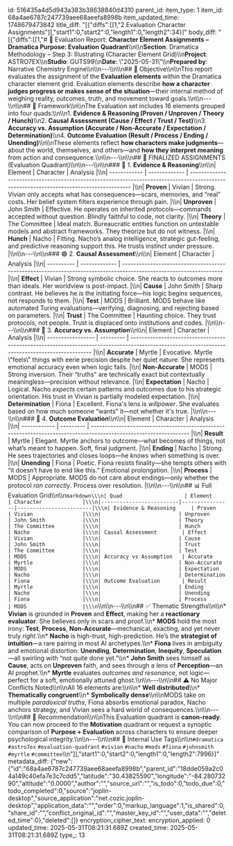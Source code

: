 id: 516435a4d5d943a383b38638840d4310
parent_id: 
item_type: 1
item_id: 68a4ae6787c247739aee68aeefa8998b
item_updated_time: 1748679473842
title_diff: "[{\"diffs\":[[1,\"2 Evaluation Character Assignments\"]],\"start1\":0,\"start2\":0,\"length1\":0,\"length2\":34}]"
body_diff: "[{\"diffs\":[[1,\"# 📘 Evaluation Report: **Character Element Assignments – Dramatica Purpose: Evaluation Quadrant**\\\n\\\n**Section**: Dramatica Methodology – Step 3: Illustrating (Character Element Grid)\\\n**Project**: ASTRO7EX\\\n**Studio**: GUTS99\\\n**Date**: \\\"2025-05-31\\\"\\\n**Prepared by**: Narrative Chemistry Engine\\\n\\\n---\\\n\\\n## 🎯 Objective\\\n\\\nThis report evaluates the assignment of the **Evaluation elements** within the Dramatica character element grid. Evaluation elements describe **how a character judges progress or makes sense of the situation**—their internal method of weighing reality, outcomes, truth, and movement toward goals.\\\n\\\n---\\\n\\\n## 📐 Framework\\\n\\\nThe Evaluation set includes 16 elements grouped into four quads:\\\n\\\n1. **Evidence & Reasoning (Proven / Unproven / Theory / Hunch)**\\\n2. **Causal Assessment (Cause / Effect / Trust / Test)**\\\n3. **Accuracy vs. Assumption (Accurate / Non-Accurate / Expectation / Determination)**\\\n4. **Outcome Evaluation (Result / Process / Ending / Unending)**\\\n\\\nThese elements reflect **how characters make judgments**—about the world, themselves, and others—and **how they interpret meaning** from action and consequence.\\\n\\\n---\\\n\\\n## 🧪 FINALIZED ASSIGNMENTS (Evaluation Quadrant)\\\n\\\n---\\\n\\\n### 🔷 1. **Evidence & Reasoning**\\\n\\\n| Element      | Character     | Analysis                                                                                                                                |\\\n| ------------ | ------------- | --------------------------------------------------------------------------------------------------------------------------------------- |\\\n| **Proven**   | Vivian        | Strong. Vivian only accepts what has consequences—scars, memories, and “real” costs. Her belief system filters experience through pain. |\\\n| **Unproven** | John Smith    | Effective. He operates on inherited protocols—commands accepted without question. Blindly faithful to code, not clarity.                |\\\n| **Theory**   | The Committee | Ideal match. Bureaucratic entities function on untestable models and abstract frameworks. They theorize but do not witness.             |\\\n| **Hunch**    | Nacho         | Fitting. Nacho’s analog intelligence, strategic gut-feeling, and predictive reasoning support this. He trusts instinct under pressure.  |\\\n\\\n---\\\n\\\n### 🟢 2. **Causal Assessment**\\\n\\\n| Element    | Character     | Analysis                                                                                                           |\\\n| ---------- | ------------- | ------------------------------------------------------------------------------------------------------------------ |\\\n| **Effect** | Vivian        | Strong symbolic choice. She reacts to outcomes more than ideals. Her worldview is post-impact.                     |\\\n| **Cause**  | John Smith    | Sharp contrast. He believes he *is* the initiating force—his logic begins sequences, not responds to them.         |\\\n| **Test**   | MODS          | Brilliant. MODS behave like automated Turing evaluations—verifying, diagnosing, and rejecting based on parameters. |\\\n| **Trust**  | The Committee | Haunting choice. They trust protocols, not people. Trust is displaced onto institutions and codes.                 |\\\n\\\n---\\\n\\\n### 🔶 3. **Accuracy vs. Assumption**\\\n\\\n| Element           | Character | Analysis                                                                                                                                       |\\\n| ----------------- | --------- | ---------------------------------------------------------------------------------------------------------------------------------------------- |\\\n| **Accurate**      | Myrtle    | Evocative. Myrtle \\\"feels\\\" things with eerie precision despite her quiet nature. She represents emotional accuracy even when logic fails.       |\\\n| **Non-Accurate**  | MODS      | Strong inversion. Their “truths” are technically exact but contextually meaningless—precision without relevance.                               |\\\n| **Expectation**   | Nacho     | Logical. Nacho *expects* certain patterns and outcomes due to his strategic orientation. His trust in Vivian is partially modeled expectation. |\\\n| **Determination** | Fiona     | Excellent. Fiona's lens is *willpower*. She evaluates based on how much someone “wants” it—not whether it's true.                              |\\\n\\\n---\\\n\\\n### 🔻 4. **Outcome Evaluation**\\\n\\\n| Element      | Character | Analysis                                                                                                          |\\\n| ------------ | --------- | ----------------------------------------------------------------------------------------------------------------- |\\\n| **Result**   | Myrtle    | Elegant. Myrtle anchors to outcome—what becomes of things, not what’s meant to happen. Soft, final judgment.      |\\\n| **Ending**   | Nacho     | Strong. He sees trajectories and closes loops—he *knows* when something is over.                                  |\\\n| **Unending** | Fiona     | Poetic. Fiona resists finality—she tempts others with “it doesn’t have to end like this.” Emotional prolongation. |\\\n| **Process**  | MODS      | Appropriate. MODS do not care about endings—only whether the protocol *ran correctly*. Process over resolution.   |\\\n\\\n---\\\n\\\n## 📊 Full Evaluation Grid\\\n\\\n```markdown\\\n| Quad                    | Element        | Character             |\\\n|-------------------------|----------------|------------------------|\\\n| Evidence & Reasoning     | Proven         | Vivian                |\\\n|                         | Unproven       | John Smith            |\\\n|                         | Theory         | The Committee         |\\\n|                         | Hunch          | Nacho                 |\\\n| Causal Assessment        | Effect         | Vivian                |\\\n|                         | Cause          | John Smith            |\\\n|                         | Trust          | The Committee         |\\\n|                         | Test           | MODS                  |\\\n| Accuracy vs Assumption   | Accurate        | Myrtle                |\\\n|                         | Non-Accurate   | MODS                  |\\\n|                         | Expectation    | Nacho                 |\\\n|                         | Determination  | Fiona                 |\\\n| Outcome Evaluation       | Result         | Myrtle                |\\\n|                         | Ending         | Nacho                 |\\\n|                         | Unending       | Fiona                 |\\\n|                         | Process        | MODS                  |\\\n```\\\n\\\n---\\\n\\\n## ✅ Thematic Strengths\\\n\\\n* **Vivian** is grounded in **Proven** and **Effect**, making her a **reactionary evaluator**. She believes only in scars and proof.\\\n* **MODS** hold the most irony: **Test**, **Process**, **Non-Accurate**—mechanical, exacting, and yet never truly *right*.\\\n* **Nacho** is high-trust, high-prediction. He’s the **strategist of intuition**—a rare pairing in most AI archetypes.\\\n* **Fiona** lives in ambiguity and emotional distortion: **Unending**, **Determination**, **Inequity**, **Speculation**—all swirling with “not quite done yet.”\\\n* **John Smith** sees himself as **Cause**, acts on **Unproven** faith, and sees through a lens of **Perception**—an AI prophet.\\\n* **Myrtle** evaluates *outcomes and resonance*, not logic—perfect for a soft, emotionally attuned ghost.\\\n\\\n---\\\n\\\n## ⚠️ No Major Conflicts Noted\\\n\\\nAll 16 elements are:\\\n\\\n* **Well distributed**\\\n* **Thematically congruent**\\\n* **Symbolically dense**\\\n\\\nMODS take on multiple *paradoxical truths*, Fiona absorbs emotional paradox, Nacho anchors strategy, and Vivian sees a hard world of consequences.\\\n\\\n---\\\n\\\n## 🏁 Recommendation\\\n\\\nThis Evaluation quadrant is **canon-ready**. You can now proceed to the **Motivation** quadrant or request a synoptic comparison of **Purpose + Evaluation** across characters to ensure deeper psychological integrity.\\\n\\\n---\\\n\\\n## 🧪 Internal Use Tags\\\n\\\n`#dramatica` `#astro7ex` `#evaluation-quadrant` `#vivian` `#nacho` `#mods` `#fiona` `#johnsmith` `#myrtle` `#committee`\\\n\"]],\"start1\":0,\"start2\":0,\"length1\":0,\"length2\":7996}]"
metadata_diff: {"new":{"id":"68a4ae6787c247739aee68aeefa8998b","parent_id":"18dde059a2c04a149c40efa7e3c7cdd5","latitude":"30.43825590","longitude":"-84.28073290","altitude":"0.0000","author":"","source_url":"","is_todo":0,"todo_due":0,"todo_completed":0,"source":"joplin-desktop","source_application":"net.cozic.joplin-desktop","application_data":"","order":0,"markup_language":1,"is_shared":0,"share_id":"","conflict_original_id":"","master_key_id":"","user_data":"","deleted_time":0},"deleted":[]}
encryption_cipher_text: 
encryption_applied: 0
updated_time: 2025-05-31T08:21:31.689Z
created_time: 2025-05-31T08:21:31.689Z
type_: 13